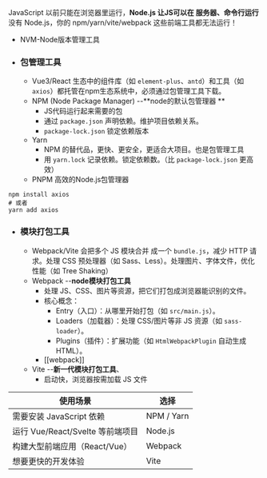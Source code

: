 JavaScript 以前只能在浏览器里运行，**Node.js 让JS可以在 服务器、命令行运行** 
没有 Node.js，你的 npm/yarn/vite/webpack 这些前端工具都无法运行！



- NVM-Node版本管理工具
- ### 包管理工具
	- Vue3/React 生态中的组件库（如 `element-plus`、`antd`）和工具（如 `axios`）都托管在npm生态系统中，必须通过包管理工具下载。
	- NPM (Node Package Manager) --**node的默认包管理器 **
		- JS代码运行起来需要的包
		- 通过 `package.json` 声明依赖。维护项目依赖关系。
		- `package-lock.json` 锁定依赖版本
	- Yarn
		- NPM 的替代品，更快、更安全，更适合大项目。也是包管理工具
		- 用 `yarn.lock` 记录依赖。锁定依赖数。（比 `package-lock.json` 更高效）
	- PNPM  高效的Node.js包管理器
```shell
npm install axios
# 或者
yarn add axios
```

- ### 模块打包工具
	- Webpack/Vite 会把多个 JS 模块合并 成一个 `bundle.js`，减少 HTTP 请求。处理 CSS 预处理器（如 Sass、Less）。处理图片、字体文件，优化性能（如 Tree Shaking）
	- Webpack --**node模块打包工具**
		- 处理 JS、CSS、图片等资源，把它们打包成浏览器能识别的文件。
		- 核心概念：
			- Entry（入口）：从哪里开始打包（如 `src/main.js`）。
			- Loaders（加载器）：处理 CSS/图片等非 JS 资源（如 `sass-loader`）。
			- Plugins（插件）：扩展功能（如 `HtmlWebpackPlugin` 自动生成 HTML）。
		- [[webpack]]
	- Vite --**新一代模块打包工具**、
		- 启动快，浏览器按需加载 JS 文件

| **使用场景**                  | **选择**     |
| ------------------------- | ---------- |
| 需要安装 JavaScript 依赖        | NPM / Yarn |
| 运行 Vue/React/Svelte 等前端项目 | Node.js    |
| 构建大型前端应用（React/Vue）       | Webpack    |
| 想要更快的开发体验                 | Vite       |


